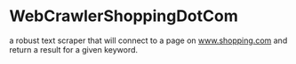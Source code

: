 # WebCrawlerShoppingDotCom
a robust text scraper that will connect to a page on www.shopping.com and return a result for a given keyword. 
